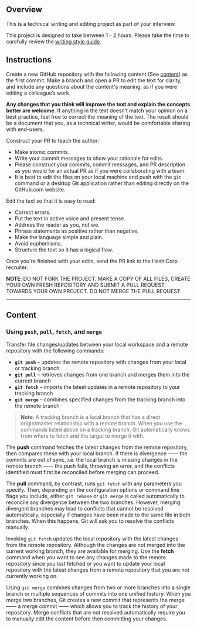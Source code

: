 ## Overview

This is a technical writing and editing project as part of your interview.

This project is designed to take between 1 - 2 hours.
Please take the time to carefully review the [writing style guide](../styling-guide-snippet.md).

## Instructions

Create a new GitHub repository with the following content (See [content](#content)) as the first commit. Make a branch and open a PR to edit the text for clarity, and include any questions about the content's meaning, as if you were editing a colleague’s work. 

 **Any changes that you think will improve the text and explain the concepts better are welcome**. If anything in the text doesn’t match your opinion on a best practice, feel free to correct the meaning of the text. The result should be a document that you, as a technical writer, would be comfortable sharing with end-users.


Construct your PR to teach the author:
- Make atomic commits.
- Write your commit messages to show your rationale for edits.
- Please construct your commits, commit messages, and PR description as you would for an actual PR as if you were collaborating with a team.
- It is best to edit the files on your local machine and push with the `git` command or a desktop Git application rather than editing directly on the GitHub.com website.

Edit the text so that it is easy to read:
- Correct errors.
- Put the text in active voice and present tense.
- Address the reader as you, not we.
- Phrase statements as positive rather than negative.
- Make the language simple and plain. 
- Avoid euphemisms.
- Structure the text so it has a logical flow. 

Once you're finished with your edits, send the PR link to the HashiCorp recruiter.

**NOTE**: DO NOT FORK THE PROJECT. MAKE A COPY OF ALL FILES, CREATE YOUR OWN FRESH REPOSITORY AND SUBMIT A PULL REQUEST TOWARDS YOUR OWN PROJECT. DO NOT MERGE THE PULL REQUEST.

---

## Content

### Using <code>push</code>, <code>pull</code>, <code>fetch</code>, and <code>merge</code>

Transfer file changes/updates between your local workspace and a remote repository with the following commands:

- **`git push`** – updates the remote repository with changes from your local or tracking branch
- **`git pull`** – retrieves changes from one branch and merges them into the current branch
- **`git fetch`** – imports the latest updates in a remote repository to your tracking branch
- **`git merge`** – combines specified changes from the tracking branch into the remote branch

> **Note**: A tracking branch is a local branch that has a direct origin/master relationship with a remote branch. When you use the commands listed above on a tracking branch, Git automatically knows from where to fetch and the target to merge it with.

The **push** command fetches the latest changes from the remote repository, then compares these with your local branch. If there is divergence —— the commits are out of sync, i.e. the local branch is missing changes in the remote branch —— the push fails, throwing an error, and the conflicts identified must first be reconciled before merging can proceed.

The **pull** command, by contrast, runs `git fetch` with any parameters you specify. Then, depending on the configuration options or command line flags you include, either `git rebase` or `git merge` is called automatically to reconcile any divergence between the two branches. However, merging divergent branches may lead to conflicts that cannot be resolved automatically, especially if changes have been made to the same file in both branches. When this happens, Git will ask you to resolve the conflicts manually.

Invoking `git fetch` updates the local repository with the latest changes from the remote repository. Although the changes are not merged into the current working branch, they are available for merging. Use the **fetch** command when you want to see any changes made to the remote repository since you last fetched or you want to update your local repository with the latest changes from a remote repository that you are not currently working on.

Using `git merge` combines changes from two or more branches into a single branch or multiple sequences of commits into one unified history. When you merge two branches, Git creates a new commit that represents the merge —— a merge commit —— which allows you to track the history of your repository. Merge conflicts that are not resolved automatically require you to manually edit the content before then committing your changes.

